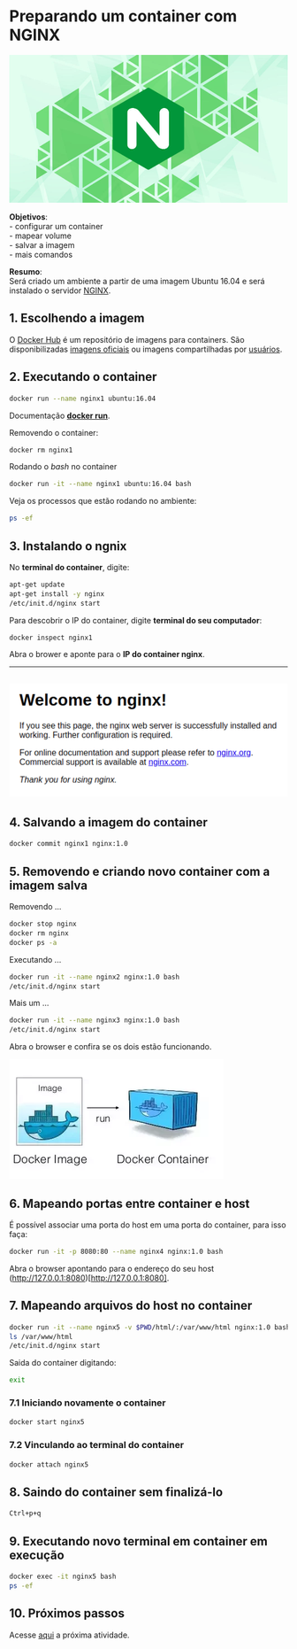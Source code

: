 # Preparando um container com NGINX

![NGINX](../imgs/nginx.jpg "NGINX")

**Objetivos**:  
    - configurar um container  
    - mapear volume  
    - salvar a imagem  
    - mais comandos  

**Resumo**:  
Será criado um ambiente a partir de uma imagem Ubuntu 16.04 e será instalado o servidor [NGINX](https://www.nginx.com/). 

## 1. Escolhendo a imagem

O [Docker Hub](https://hub.docker.com/) é um repositório de imagens para containers. São disponibilizadas [imagens oficiais](https://docs.docker.com/docker-hub/official_repos/) ou imagens compartilhadas por [usuários](https://hub.docker.com/u/vconrado).

## 2. Executando o container 

```bash
docker run --name nginx1 ubuntu:16.04
```
Documentação [**docker run**](https://docs.docker.com/engine/reference/commandline/run/).

Removendo o container:
```bash
docker rm nginx1
```

Rodando o *bash* no container 
```bash
docker run -it --name nginx1 ubuntu:16.04 bash
```

Veja os processos que estão rodando no ambiente:
```bash
ps -ef
```

## 3. Instalando o ngnix
No **terminal do container**, digite: 
```bash
apt-get update
apt-get install -y nginx
/etc/init.d/nginx start
```

Para descobrir o IP do container, digite **terminal do seu computador**:
```bash
docker inspect nginx1
```

Abra o brower e aponte para o **IP do container nginx**.


---
![Welcome nginx!](../imgs/welcome_nginx.png "Welcome nginx!")
---


## 4. Salvando a imagem do container
```bash
docker commit nginx1 nginx:1.0
```

## 5. Removendo e criando novo container com a imagem salva

Removendo ...
```bash
docker stop nginx
docker rm nginx
docker ps -a
```

Executando ...
```bash
docker run -it --name nginx2 nginx:1.0 bash
/etc/init.d/nginx start
```

Mais um ...
```bash
docker run -it --name nginx3 nginx:1.0 bash
/etc/init.d/nginx start
```

Abra o browser e confira se os dois estão funcionando.

![Image container](../imgs/image_container.png "Image container")


## 6. Mapeando portas entre container e host

É possível associar uma porta do host em uma porta do container, para isso faça:

````bash
docker run -it -p 8080:80 --name nginx4 nginx:1.0 bash
````
Abra o browser apontando para o endereço do seu host (http://127.0.0.1:8080)[http://127.0.0.1:8080].


## 7. Mapeando arquivos do host no container
```bash
docker run -it --name nginx5 -v $PWD/html/:/var/www/html nginx:1.0 bash
ls /var/www/html
/etc/init.d/nginx start
```

Saida do container digitando:
```bash
exit
```

### 7.1 Iniciando novamente o container
```bash
docker start nginx5
```

### 7.2 Vinculando ao terminal do container
```bash
docker attach nginx5
```

## 8. Saindo do container sem finalizá-lo
```bash
Ctrl+p+q
```

## 9. Executando novo terminal em container em execução
```bash
docker exec -it nginx5 bash
ps -ef
```

## 10. Próximos passos

Acesse [aqui](03-dockerfile.md) a próxima atividade.


